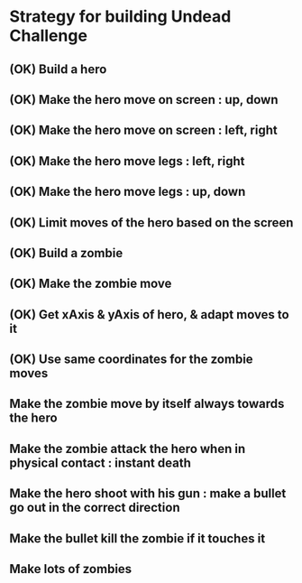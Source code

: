 # Strategy for building Undead Challenge
## (OK) Build a hero
## (OK) Make the hero move on screen : up, down
## (OK) Make the hero move on screen : left, right
## (OK) Make the hero move legs : left, right
## (OK) Make the hero move legs : up, down
## (OK) Limit moves of the hero based on the screen
## (OK) Build a zombie
## (OK) Make the zombie move
## (OK) Get xAxis & yAxis of hero, & adapt moves to it
## (OK) Use same coordinates for the zombie moves
## Make the zombie move by itself always towards the hero
## Make the zombie attack the hero when in physical contact : instant death
## Make the hero shoot with his gun : make a bullet go out in the correct direction
## Make the bullet kill the zombie if it touches it
## Make lots of zombies
